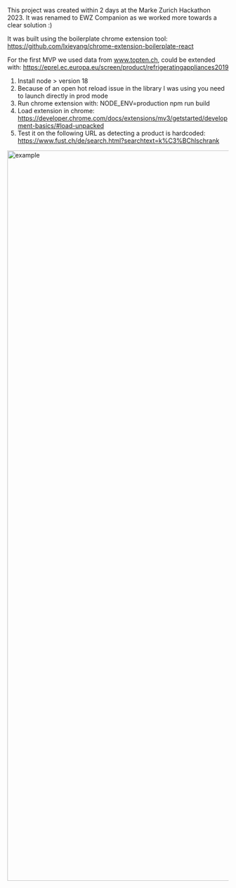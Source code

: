This project was created within 2 days at the Marke Zurich Hackathon 2023. It was renamed to EWZ Companion as we worked more towards a clear solution :)

It was built using the boilerplate chrome extension tool: https://github.com/lxieyang/chrome-extension-boilerplate-react

For the first MVP we used data from www.topten.ch, could be extended with: https://eprel.ec.europa.eu/screen/product/refrigeratingappliances2019

1. Install node > version 18
2. Because of an open hot reload issue in the library I was using you need to launch directly in prod mode
3. Run chrome extension with: NODE_ENV=production npm run build
4. Load extension in chrome: https://developer.chrome.com/docs/extensions/mv3/getstarted/development-basics/#load-unpacked
5. Test it on the following URL as detecting a product is hardcoded: https://www.fust.ch/de/search.html?searchtext=k%C3%BChlschrank

<img width="1662" alt="example" src="https://github.com/rburkard/romzzy/assets/66911602/a6071f76-915d-4cb9-a110-91a8e90bb08d">
